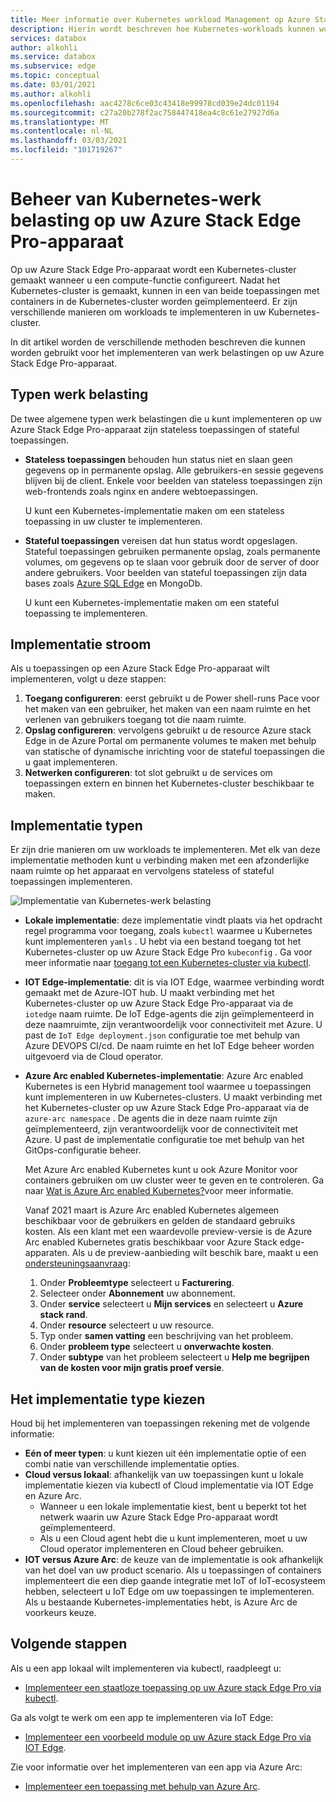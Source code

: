 ```yaml
---
title: Meer informatie over Kubernetes workload Management op Azure Stack Edge Pro-apparaat | Microsoft Docs
description: Hierin wordt beschreven hoe Kubernetes-workloads kunnen worden beheerd op uw Azure Stack Edge Pro-apparaat.
services: databox
author: alkohli
ms.service: databox
ms.subservice: edge
ms.topic: conceptual
ms.date: 03/01/2021
ms.author: alkohli
ms.openlocfilehash: aac4278c6ce03c43418e99978cd039e24dc01194
ms.sourcegitcommit: c27a20b278f2ac758447418ea4c8c61e27927d6a
ms.translationtype: MT
ms.contentlocale: nl-NL
ms.lasthandoff: 03/03/2021
ms.locfileid: "101719267"
---
```

# <a name="kubernetes-workload-management-on-your-azure-stack-edge-pro-device"></a>Beheer van Kubernetes-werk belasting op uw Azure Stack Edge Pro-apparaat

Op uw Azure Stack Edge Pro-apparaat wordt een Kubernetes-cluster gemaakt wanneer u een compute-functie configureert. Nadat het Kubernetes-cluster is gemaakt, kunnen in een van beide toepassingen met containers in de Kubernetes-cluster worden geïmplementeerd. Er zijn verschillende manieren om workloads te implementeren in uw Kubernetes-cluster. 

In dit artikel worden de verschillende methoden beschreven die kunnen worden gebruikt voor het implementeren van werk belastingen op uw Azure Stack Edge Pro-apparaat.

## <a name="workload-types"></a>Typen werk belasting

De twee algemene typen werk belastingen die u kunt implementeren op uw Azure Stack Edge Pro-apparaat zijn stateless toepassingen of stateful toepassingen.

- **Stateless toepassingen** behouden hun status niet en slaan geen gegevens op in permanente opslag. Alle gebruikers-en sessie gegevens blijven bij de client. Enkele voor beelden van stateless toepassingen zijn web-frontends zoals nginx en andere webtoepassingen.

    U kunt een Kubernetes-implementatie maken om een stateless toepassing in uw cluster te implementeren. 

- **Stateful toepassingen** vereisen dat hun status wordt opgeslagen. Stateful toepassingen gebruiken permanente opslag, zoals permanente volumes, om gegevens op te slaan voor gebruik door de server of door andere gebruikers. Voor beelden van stateful toepassingen zijn data bases zoals [Azure SQL Edge](../azure-sql-edge/overview.md) en MongoDb.

    U kunt een Kubernetes-implementatie maken om een stateful toepassing te implementeren. 

## <a name="deployment-flow"></a>Implementatie stroom

Als u toepassingen op een Azure Stack Edge Pro-apparaat wilt implementeren, volgt u deze stappen: 
 
1. **Toegang configureren**: eerst gebruikt u de Power shell-runs Pace voor het maken van een gebruiker, het maken van een naam ruimte en het verlenen van gebruikers toegang tot die naam ruimte.
2. **Opslag configureren**: vervolgens gebruikt u de resource Azure stack Edge in de Azure Portal om permanente volumes te maken met behulp van statische of dynamische inrichting voor de stateful toepassingen die u gaat implementeren.
3. **Netwerken configureren**: tot slot gebruikt u de services om toepassingen extern en binnen het Kubernetes-cluster beschikbaar te maken.
 
## <a name="deployment-types"></a>Implementatie typen

Er zijn drie manieren om uw workloads te implementeren. Met elk van deze implementatie methoden kunt u verbinding maken met een afzonderlijke naam ruimte op het apparaat en vervolgens stateless of stateful toepassingen implementeren.

![Implementatie van Kubernetes-werk belasting](./media/azure-stack-edge-gpu-kubernetes-workload-management/kubernetes-workload-management-1.png)

- **Lokale implementatie**: deze implementatie vindt plaats via het opdracht regel programma voor toegang, zoals `kubectl` waarmee u Kubernetes kunt implementeren `yamls` . U hebt via een bestand toegang tot het Kubernetes-cluster op uw Azure Stack Edge Pro `kubeconfig` . Ga voor meer informatie naar [toegang tot een Kubernetes-cluster via kubectl](azure-stack-edge-gpu-create-kubernetes-cluster.md).

- **IOT Edge-implementatie**: dit is via IOT Edge, waarmee verbinding wordt gemaakt met de Azure-IOT hub. U maakt verbinding met het Kubernetes-cluster op uw Azure Stack Edge Pro-apparaat via de `iotedge` naam ruimte. De IoT Edge-agents die zijn geïmplementeerd in deze naamruimte, zijn verantwoordelijk voor connectiviteit met Azure. U past de `IoT Edge deployment.json` configuratie toe met behulp van Azure DEVOPS CI/cd. De naam ruimte en het IoT Edge beheer worden uitgevoerd via de Cloud operator.

- **Azure Arc enabled Kubernetes-implementatie**: Azure Arc enabled Kubernetes is een Hybrid management tool waarmee u toepassingen kunt implementeren in uw Kubernetes-clusters. U maakt verbinding met het Kubernetes-cluster op uw Azure Stack Edge Pro-apparaat via de `azure-arc namespace` . De agents die in deze naam ruimte zijn geïmplementeerd, zijn verantwoordelijk voor de connectiviteit met Azure. U past de implementatie configuratie toe met behulp van het GitOps-configuratie beheer. 
    
    Met Azure Arc enabled Kubernetes kunt u ook Azure Monitor voor containers gebruiken om uw cluster weer te geven en te controleren. Ga naar [Wat is Azure Arc enabled Kubernetes?](../azure-arc/kubernetes/overview.md)voor meer informatie.
    
    Vanaf 2021 maart is Azure Arc enabled Kubernetes algemeen beschikbaar voor de gebruikers en gelden de standaard gebruiks kosten. Als een klant met een waardevolle preview-versie is de Azure Arc enabled Kubernetes gratis beschikbaar voor Azure Stack edge-apparaten. Als u de preview-aanbieding wilt beschik bare, maakt u een [ondersteuningsaanvraag](https://portal.azure.com/#blade/Microsoft_Azure_Support/HelpAndSupportBlade/newsupportrequest):

    1. Onder **Probleemtype** selecteert u **Facturering**.
    2. Selecteer onder **Abonnement** uw abonnement.
    3. Onder **service** selecteert u **Mijn services** en selecteert u **Azure stack rand**.
    4. Onder **resource** selecteert u uw resource.
    5. Typ onder **samen vatting** een beschrijving van het probleem.
    6. Onder **probleem type** selecteert u **onverwachte kosten**.
    7. Onder **subtype** van het probleem selecteert u **Help me begrijpen van de kosten voor mijn gratis proef versie**.


## <a name="choose-the-deployment-type"></a>Het implementatie type kiezen

Houd bij het implementeren van toepassingen rekening met de volgende informatie:

- **Eén of meer typen**: u kunt kiezen uit één implementatie optie of een combi natie van verschillende implementatie opties.
- **Cloud versus lokaal**: afhankelijk van uw toepassingen kunt u lokale implementatie kiezen via kubectl of Cloud implementatie via IOT Edge en Azure Arc. 
    - Wanneer u een lokale implementatie kiest, bent u beperkt tot het netwerk waarin uw Azure Stack Edge Pro-apparaat wordt geïmplementeerd.
    - Als u een Cloud agent hebt die u kunt implementeren, moet u uw Cloud operator implementeren en Cloud beheer gebruiken.
- **IOT versus Azure Arc**: de keuze van de implementatie is ook afhankelijk van het doel van uw product scenario. Als u toepassingen of containers implementeert die een diep gaande integratie met IoT of IoT-ecosysteem hebben, selecteert u IoT Edge om uw toepassingen te implementeren. Als u bestaande Kubernetes-implementaties hebt, is Azure Arc de voorkeurs keuze.


## <a name="next-steps"></a>Volgende stappen

Als u een app lokaal wilt implementeren via kubectl, raadpleegt u:

- [Implementeer een staatloze toepassing op uw Azure stack Edge Pro via kubectl](azure-stack-edge-j-series-deploy-stateless-application-kubernetes.md).

Ga als volgt te werk om een app te implementeren via IoT Edge:

- [Implementeer een voorbeeld module op uw Azure stack Edge Pro via IOT Edge](azure-stack-edge-gpu-deploy-sample-module.md).

Zie voor informatie over het implementeren van een app via Azure Arc:

- [Implementeer een toepassing met behulp van Azure Arc](azure-stack-edge-gpu-deploy-arc-kubernetes-cluster.md).

